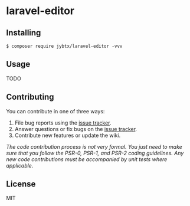 <h1> laravel-editor </h1>

## Installing

```shell
$ composer require jybtx/laravel-editor -vvv
```

## Usage

TODO

## Contributing

You can contribute in one of three ways:

1. File bug reports using the [issue tracker](https://github.com/jybtx/laravel-editor/issues).
2. Answer questions or fix bugs on the [issue tracker](https://github.com/jybtx/laravel-editor/issues).
3. Contribute new features or update the wiki.

_The code contribution process is not very formal. You just need to make sure that you follow the PSR-0, PSR-1, and PSR-2 coding guidelines. Any new code contributions must be accompanied by unit tests where applicable._

## License

MIT